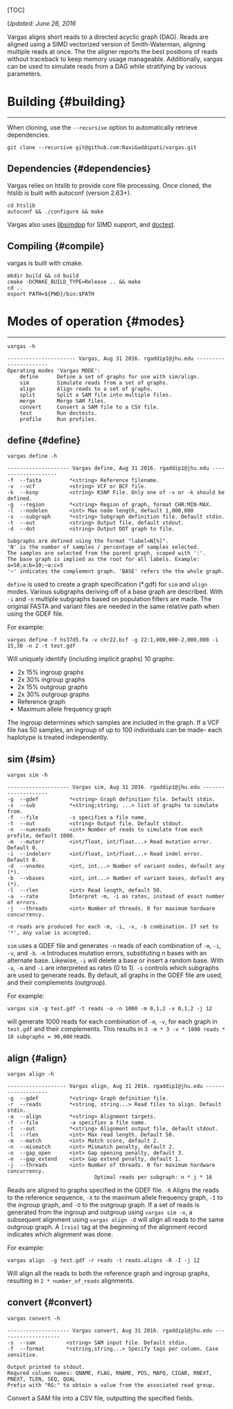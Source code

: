 [TOC]

_Updated: June 26, 2016_

Vargas aligns short reads to a directed acyclic graph (DAG). Reads are aligned using a SIMD vectorized version of Smith-Waterman, aligning multiple reads at once. The the aligner reports the best positions of reads without traceback to keep memory usage manageable. Additionally, vargas can be used to simulate reads from a DAG while stratifying by various parameters.

# Building {#building}

---

When cloning, use the `--recursive` option to automatically retrieve dependencies.

    git clone --recursive git@github.com:RaviGaddipati/vargas.git

## Dependencies {#dependencies}

Vargas relies on htslib to provide core file processing. Once cloned, the htslib is built with autoconf (version 2.63+).

    cd htslib
    autoconf && ./configure && make

Vargas also uses [libsimdpp](https://github.com/p12tic/libsimdpp) for SIMD support, and [doctest](https://github.com/onqtam/doctest).

## Compiling {#compile}

vargas is built with cmake.

    mkdir build && cd build
    cmake -DCMAKE_BUILD_TYPE=Release .. && make
    cd ..
    export PATH=${PWD}/bin:$PATH

# Modes of operation {#modes}

---

`vargas -h`

```
---------------------- Vargas, Aug 31 2016. rgaddip1@jhu.edu ----------------------
Operating modes 'Vargas MODE':
	define      Define a set of graphs for use with sim/align.
	sim         Simulate reads from a set of graphs.
	align       Align reads to a set of graphs.
	split       Split a SAM file into multiple files.
	merge       Merge SAM files.
	convert     Convert a SAM file to a CSV file.
	test        Run doctests.
	profile     Run profiles.
```

## define {#define}

`vargas define -h`

```
-------------------- Vargas define, Aug 31 2016. rgaddip1@jhu.edu --------------------
-f	--fasta         *<string> Reference filename.
-v	--vcf           <string> VCF or BCF file.
-k	--ksnp          <string> KSNP File. Only one of -v or -k should be defined.
-g	--region        *<string> Region of graph, format CHR:MIN-MAX.
-l	--nodelen       <int> Max node length, default 1,000,000
-s	--subgraph      *<string> Subgraph definition file. Default stdin.
-t	--out           <string> Output file, default stdout.
-d	--dot           <string> Output DOT graph to file.

Subgraphs are defined using the format "label=N[%]".
'N' is the number of samples / percentage of samples selected.
The samples are selected from the parent graph, scoped with ':'.
The base graph is implied as the root for all labels. Example:
a=50;a:b=10;~a:c=5
'~' indicates the complement graph. 'BASE' refers the the whole graph.
```

`define` is used to create a graph specification (*.gdf) for `sim` and `align` modes. Various subgraphs deriving off of a base graph are described. With `-i` and `-n` multiple subgraphs based on population filters are made. The original FASTA and variant files are needed in the same relative path when using the GDEF file.

For example:

    vargas define -f hs37d5.fa -v chr22.bcf -g 22:1,000,000-2,000,000 -i 15,30 -n 2 -t test.gdf

Will uniquely identify (including implicit graphs) 10 graphs:

- 2x 15% ingroup graphs
- 2x 30% ingroup graphs
- 2x 15% outgroup graphs
- 2x 30% outgroup graphs
- Reference graph
- Maximum allele frequency graph

The ingroup determines which samples are included in the graph. If a VCF file has 50 samples, an ingroup of up to 100 individuals can be made- each haplotype is treated independently.

## sim {#sim}

`vargas sim -h`

```
-------------------- Vargas sim, Aug 31 2016. rgaddip1@jhu.edu --------------------
-g	--gdef          *<string> Graph definition file. Default stdin.
-s	--sub           *<string;string; ...> list of graphs to simulate from.
-f	--file          -s specifies a file name.
-t	--out           <string> Output file. Default stdout.
-n	--numreads      <int> Number of reads to simulate from each profile, default 1000.
-m	--muterr        <int/float, int/float...> Read mutation error. Default 0.
-i	--indelerr      <int/float, int/float...> Read indel error. Default 0.
-d	--vnodes        <int, int...> Number of variant nodes, default any (*).
-b	--vbases        <int, int...> Number of variant bases, default any (*).
-l	--rlen          <int> Read length, default 50.
-a	--rate          Interpret -m, -i as rates, instead of exact number of errors.
-j	--threads       <int> Number of threads. 0 for maximum hardware concurrency.

-n reads are produced for each -m, -i, -v, -b combination. If set to '*', any value is accepted.
```


`sim` uses a GDEF file and generates `-n` reads of each combination of `-m`, `-i`, `-v`, and `-b`. `-m` Introduces mutation errors, substituting n bases with an alternate base. Likewise, `-i` will delete a base or insert a random base. With `-a`, `-m` and `-i` are interpreted as rates (0 to 1). `-s` controls which subgraphs are used to generate reads. By default, all graphs in the GDEF file are used, and their complements (outgroup).

For example:

	vargas sim -g test.gdf -t reads -o -n 1000 -m 0,1,2 -v 0,1,2 -j 12

will generate 1000 reads for each combination of `-m`, `-v`, for each graph in `test.gdf` and their complements. This results in `3 -m * 3 -v * 1000 reads * 10 subgraphs = 90,000` reads.

## align {#align}

`vargas align -h`

```
------------------- Vargas align, Aug 31 2016. rgaddip1@jhu.edu -------------------
-g	--gdef          *<string> Graph definition file.
-r	--reads         *<string, string...> Read files to align. Default stdin.
-a	--align         *<string> Alignment targets.
-f	--file          -a specifies a file name.
-t	--out           *<string> Alignment output file, default stdout.
-l	--rlen          <int> Max read length. Default 50.
-m	--match         <int> Match score, default 2.
-n	--mismatch      <int> Mismatch penalty, default 2.
-o	--gap_open      <int> Gap opening penalty, default 3.
-e	--gap_extend    <int> Gap extend penalty, default 1.
-j	--threads       <int> Number of threads. 0 for maximum hardware concurrency.
            	            Optimal reads per subgraph: n * j * 16
```


Reads are aligned to graphs specified in the GDEF file. `-R` Aligns the reads to the reference sequence, `-X` to the maximum allele frequency graph, `-I` to the ingroup graph, and `-O` to the outgroup graph. If a set of reads is generated from the ingroup and outgroup using `vargas sim -o`, a subsequent alignment using `vargas align -O` will align all reads to the same outgroup graph. A `[rxio]` tag at the beginning of the alignment record indicates which alignment was done.

For example:

	vargas align  -g test.gdf -r reads -t reads.aligns -R -I -j 12

Will align all the reads to both the reference graph and ingroup graphs, resulting in `2 * number_of_reads` alignments.

## convert {#convert}

`vargas convert -h`

```
-------------------- Vargas convert, Aug 31 2016. rgaddip1@jhu.edu --------------------
-s	--sam          <string> SAM input file. Default stdin.
-f	--format       *<string,string...> Specify tags per column. Case sensitive.

Output printed to stdout.
Requred column names: QNAME, FLAG, RNAME, POS, MAPQ, CIGAR, RNEXT, PNEXT, TLEN, SEQ, QUAL
Prefix with "RG:" to obtain a value from the associated read group.
```

Convert a SAM file into a CSV file, outputting the specified fields.